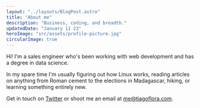 ```yaml
---
layout: "../layouts/BlogPost.astro"
title: "About me"
description: "Business, coding, and breadth."
updatedDate: "January 11 23"
heroImage: "src/assets/profile-picture.jpg"
circularImage: true
---
```


Hi! I'm a sales engineer who's been working with web development and has a degree in data science.

In my spare time I'm usually figuring out how Linux works, reading articles on anything from Roman cement to the elections in Madagascar, hiking, or learning something entirely new.

Get in touch on <a href="https://twitter.com/__tflora__">Twitter</a> or shoot me an email at <a href="mailto:me@tiagoflora.com">me@tiagoflora.com</a>.